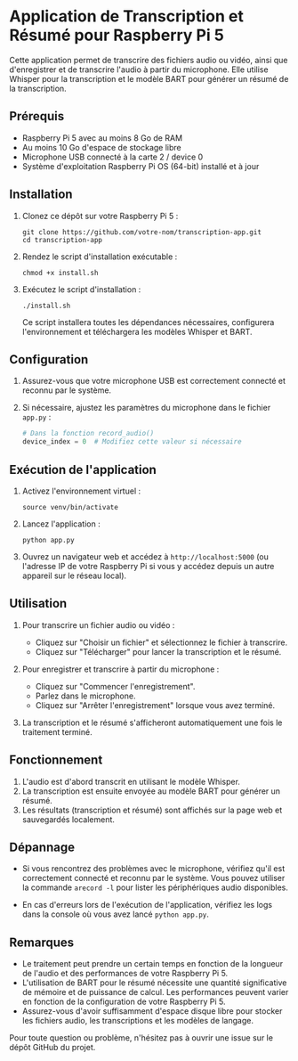 # Application de Transcription et Résumé pour Raspberry Pi 5

Cette application permet de transcrire des fichiers audio ou vidéo, ainsi que d'enregistrer et de transcrire l'audio à partir du microphone. Elle utilise Whisper pour la transcription et le modèle BART pour générer un résumé de la transcription.

## Prérequis

- Raspberry Pi 5 avec au moins 8 Go de RAM
- Au moins 10 Go d'espace de stockage libre
- Microphone USB connecté à la carte 2 / device 0
- Système d'exploitation Raspberry Pi OS (64-bit) installé et à jour

## Installation

1. Clonez ce dépôt sur votre Raspberry Pi 5 :
   ```
   git clone https://github.com/votre-nom/transcription-app.git
   cd transcription-app
   ```

2. Rendez le script d'installation exécutable :
   ```
   chmod +x install.sh
   ```

3. Exécutez le script d'installation :
   ```
   ./install.sh
   ```

   Ce script installera toutes les dépendances nécessaires, configurera l'environnement et téléchargera les modèles Whisper et BART.

## Configuration

1. Assurez-vous que votre microphone USB est correctement connecté et reconnu par le système.

2. Si nécessaire, ajustez les paramètres du microphone dans le fichier `app.py` :
   ```python
   # Dans la fonction record_audio()
   device_index = 0  # Modifiez cette valeur si nécessaire
   ```

## Exécution de l'application

1. Activez l'environnement virtuel :
   ```
   source venv/bin/activate
   ```

2. Lancez l'application :
   ```
   python app.py
   ```

3. Ouvrez un navigateur web et accédez à `http://localhost:5000` (ou l'adresse IP de votre Raspberry Pi si vous y accédez depuis un autre appareil sur le réseau local).

## Utilisation

1. Pour transcrire un fichier audio ou vidéo :
   - Cliquez sur "Choisir un fichier" et sélectionnez le fichier à transcrire.
   - Cliquez sur "Télécharger" pour lancer la transcription et le résumé.

2. Pour enregistrer et transcrire à partir du microphone :
   - Cliquez sur "Commencer l'enregistrement".
   - Parlez dans le microphone.
   - Cliquez sur "Arrêter l'enregistrement" lorsque vous avez terminé.

3. La transcription et le résumé s'afficheront automatiquement une fois le traitement terminé.

## Fonctionnement

1. L'audio est d'abord transcrit en utilisant le modèle Whisper.
2. La transcription est ensuite envoyée au modèle BART pour générer un résumé.
3. Les résultats (transcription et résumé) sont affichés sur la page web et sauvegardés localement.

## Dépannage

- Si vous rencontrez des problèmes avec le microphone, vérifiez qu'il est correctement connecté et reconnu par le système. Vous pouvez utiliser la commande `arecord -l` pour lister les périphériques audio disponibles.

- En cas d'erreurs lors de l'exécution de l'application, vérifiez les logs dans la console où vous avez lancé `python app.py`.

## Remarques

- Le traitement peut prendre un certain temps en fonction de la longueur de l'audio et des performances de votre Raspberry Pi 5.
- L'utilisation de BART pour le résumé nécessite une quantité significative de mémoire et de puissance de calcul. Les performances peuvent varier en fonction de la configuration de votre Raspberry Pi 5.
- Assurez-vous d'avoir suffisamment d'espace disque libre pour stocker les fichiers audio, les transcriptions et les modèles de langage.

Pour toute question ou problème, n'hésitez pas à ouvrir une issue sur le dépôt GitHub du projet.